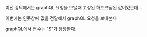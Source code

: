 이전 강의에서는 graphQL 요청을 보낼때 고정된 하드코딩된 값이었는데...

이번에는 인풋창에 값을 전달해서 graphQL 요청을 보내본다

graphQL에서 변수는 "$"가 담당한다.